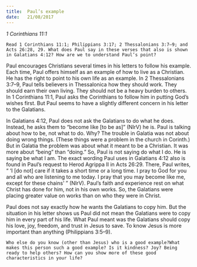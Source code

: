 ```yaml
---
title:  Paul’s example
date:   21/08/2017
---
```


_1 Corinthians 11:1_

`Read 1 Corinthians 11:1; Philippians 3:17; 2 Thessalonians 3:7–9; and Acts 26:28, 29. What does Paul say in these verses that also is shown in Galatians 4:12? How are we to understand Paul’s point?`

Paul encourages Christians several times in his letters to follow his example. Each time, Paul offers himself as an example of how to live as a Christian. He has the right to point to his own life as an example. In 2 Thessalonians 3:7–9, Paul tells believers in Thessalonica how they should work. They should earn their own living. They should not be a heavy burden to others. In 1 Corinthians 11:1, Paul asks the Corinthians to follow him in putting God’s wishes first. But Paul seems to have a slightly different concern in his letter to the Galatians.

In Galatians 4:12, Paul does not ask the Galatians to do what he does. Instead, he asks them to “become like [to be as]” (NIrV) he is. Paul is talking about how to be, not what to do. Why? The trouble in Galatia was not about doing wrong things. (These things were a problem in the church in Corinth.) But in Galatia the problem was about what it meant to be a Christian. It was more about “being” than “doing.” So, Paul is not saying do what I do. He is saying be what I am. The exact wording Paul uses in Galatians 4:12 also is found in Paul’s request to Herod Agrippa II in Acts 26:29. There, Paul writes, “ ‘I [do not] care if it takes a short time or a long time. I pray to God for you and all who are listening to me today. I pray that you may become like me, except for these chains’ ” (NIrV). Paul’s faith and experience rest on what Christ has done for him, not in his own works. So, the Galatians were placing greater value on works than on who they were in Christ.

Paul does not say exactly how he wants the Galatians to copy him. But the situation in his letter shows us Paul did not mean the Galatians were to copy him in every part of his life. What Paul meant was the Galatians should copy his love, joy, freedom, and trust in Jesus to save. To know Jesus is more important than anything (Philippians 3:5–9).

`Who else do you know (other than Jesus) who is a good example?What makes this person such a good example? Is it kindness? Joy? Being ready to help others? How can you show more of these good characteristics in your life?`